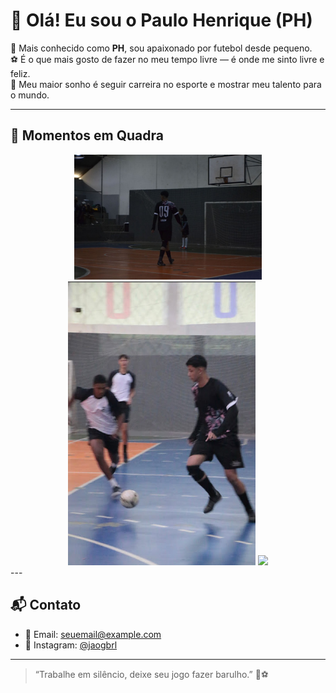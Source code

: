 # 👋 Olá! Eu sou o Paulo Henrique (PH)

🎯 Mais conhecido como **PH**, sou apaixonado por futebol desde pequeno.  
⚽ É o que mais gosto de fazer no meu tempo livre — é onde me sinto livre e feliz.  
💭 Meu maior sonho é seguir carreira no esporte e mostrar meu talento para o mundo.

---

## 📸 Momentos em Quadra

<div align="center">
  <img src="perfil.jpg" width="300" />
  <img src="perfil2.jpg" width="300" />
  <img src="jogo3.jpg" width="300" />
</div>
---

## 📬 Contato

- 📧 Email: seuemail@example.com  
- 📱 Instagram: [@jaogbrl](https://instagram.com/jaogbrl)

---

> “Trabalhe em silêncio, deixe seu jogo fazer barulho.” 🎯⚽
